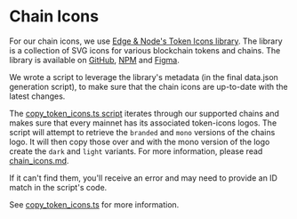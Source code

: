 # Chain Icons

For our chain icons, we use [Edge & Node's Token Icons library](https://tokenicons.io/). The library is a collection of SVG icons for various blockchain tokens and chains. The library is available on [GitHub](https://github.com/0xa3k5/token-icons), [NPM](https://www.npmjs.com/package/@token-icons/react) and [Figma](https://www.figma.com/community/file/1355517329090639687/token-icons-community).

We wrote a script to leverage the library's metadata (in the final data.json generation script), to make sure that the chain icons are up-to-date with the latest changes.

The [copy_token_icons.ts script](../scripts/generate/V2/copy_token_icons.ts) iterates through our supported chains and makes sure that every mainnet has its associated token-icons logos. The script will attempt to retrieve the `branded` and `mono` versions of the chains logo. It will then copy those over and with the mono version of the logo create the `dark` and `light` variants. For more information, please read [chain_icons.md](./chain_icons.md).

If it can't find them, you'll receive an error and may need to provide an ID match in the script's code. 

See [copy_token_icons.ts](../scripts/generate/V2/copy_token_icons.ts) for more information.
